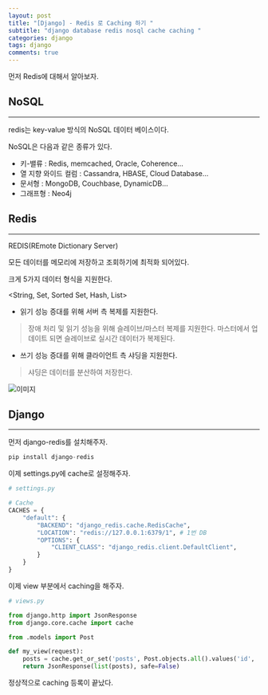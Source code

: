 ```yaml
---
layout: post
title: "[Django] - Redis 로 Caching 하기 "
subtitle: "django database redis nosql cache caching "
categories: django
tags: django
comments: true
---
```


먼저 Redis에 대해서 알아보자.

## NoSQL

---

redis는 key-value 방식의 NoSQL 데이터 베이스이다.

NoSQL은 다음과 같은 종류가 있다.

- 키-밸류 : Redis, memcached, Oracle, Coherence...
- 열 지향 와이드 컬럼 : Cassandra, HBASE, Cloud Database...
- 문서형 : MongoDB, Couchbase, DynamicDB...
- 그래프형 : Neo4j

## Redis

---

REDIS(REmote Dictionary Server)

모든 데이터를 메모리에 저장하고 조회하기에 최적화 되어있다.

크게 5가지 데이터 형식을 지원한다.

<String, Set, Sorted Set, Hash, List>

- 읽기 성능 증대를 위해 서버 측 복제를 지원한다.

> 장애 처리 및 읽기 성능을 위해 슬레이브/마스터 복제를 지원한다.
> 마스터에서 업데이트 되면 슬레이브로 실시간 데이터가 복제된다.

- 쓰기 성능 증대를 위해 클라이언트 측 샤딩을 지원한다.

> 샤딩은 데이터를 분산하여 저장한다.

![이미지](https://Funncy.github.io/assets/img/django/2020-09-24-django-redis.png)

## Django

---

먼저 django-redis를 설치해주자.

```python
pip install django-redis
```

이제 settings.py에 cache로 설정해주자.

```python
# settings.py

# Cache
CACHES = {
    "default": {
        "BACKEND": "django_redis.cache.RedisCache",
        "LOCATION": "redis://127.0.0.1:6379/1", # 1번 DB
        "OPTIONS": {
            "CLIENT_CLASS": "django_redis.client.DefaultClient",
        }
    }
}
```

이제 view 부분에서 caching을 해주자.

```python
# views.py

from django.http import JsonResponse
from django.core.cache import cache

from .models import Post

def my_view(request):
    posts = cache.get_or_set('posts', Post.objects.all().values('id', 'data'))
    return JsonResponse(list(posts), safe=False)
```

정상적으로 caching 등록이 끝났다.
